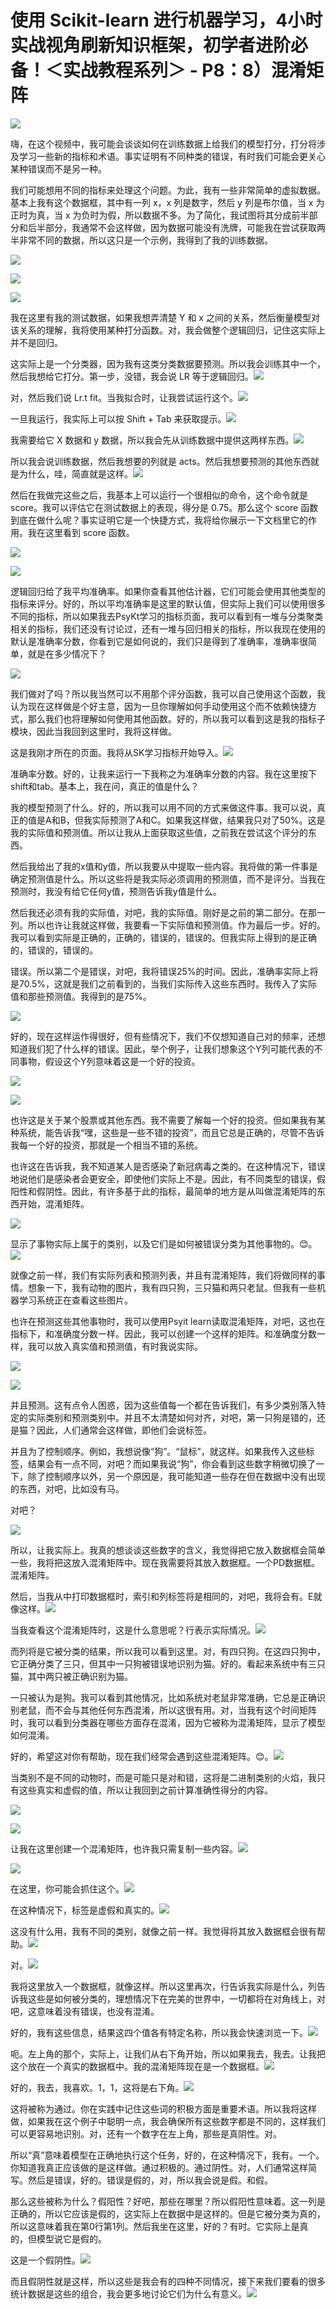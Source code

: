 # 使用 Scikit-learn 进行机器学习，4小时实战视角刷新知识框架，初学者进阶必备！＜实战教程系列＞ - P8：8）混淆矩阵 

![](img/7fa687d432e52faf3c8af2fb5cde9289_0.png)

嗨，在这个视频中，我可能会谈谈如何在训练数据上给我们的模型打分，打分将涉及学习一些新的指标和术语。事实证明有不同种类的错误，有时我们可能会更关心某种错误而不是另一种。

我们可能想用不同的指标来处理这个问题。为此，我有一些非常简单的虚拟数据。基本上我有这个数据框，其中有一列 x，x 列是数字，然后 y 列是布尔值，当 x 为正时为真，当 x 为负时为假，所以数据不多。为了简化，我试图将其分成前半部分和后半部分，我通常不会这样做，因为数据可能没有洗牌，可能我在尝试获取两半非常不同的数据，所以这只是一个示例，我得到了我的训练数据。

![](img/7fa687d432e52faf3c8af2fb5cde9289_2.png)

![](img/7fa687d432e52faf3c8af2fb5cde9289_3.png)

![](img/7fa687d432e52faf3c8af2fb5cde9289_4.png)

我在这里有我的测试数据，如果我想弄清楚 Y 和 x 之间的关系，然后衡量模型对该关系的理解，我将使用某种打分函数。对，我会做整个逻辑回归，记住这实际上并不是回归。

这实际上是一个分类器，因为我有这类分类数据要预测。所以我会训练其中一个，然后我想给它打分。第一步，没错，我会说 LR 等于逻辑回归。![](img/7fa687d432e52faf3c8af2fb5cde9289_6.png)

对，然后我们说 Lr.t fit。当我拟合时，让我尝试运行这个。![](img/7fa687d432e52faf3c8af2fb5cde9289_8.png)

一旦我运行，我实际上可以按 Shift + Tab 来获取提示。![](img/7fa687d432e52faf3c8af2fb5cde9289_10.png)

我需要给它 X 数据和 y 数据，所以我会先从训练数据中提供这两样东西。![](img/7fa687d432e52faf3c8af2fb5cde9289_12.png)

所以我会说训练数据，然后我想要的列就是 acts。然后我想要预测的其他东西就是为什么，哇，简直就是这样。![](img/7fa687d432e52faf3c8af2fb5cde9289_14.png)

然后在我做完这些之后，我基本上可以运行一个很相似的命令，这个命令就是 score。我可以评估它在测试数据上的表现，得分是 0.75。那么这个 score 函数到底在做什么呢？事实证明它是一个快捷方式，我将给你展示一下文档里它的作用。我在这里看到 score 函数。

![](img/7fa687d432e52faf3c8af2fb5cde9289_16.png)

![](img/7fa687d432e52faf3c8af2fb5cde9289_17.png)

逻辑回归给了我平均准确率。如果你查看其他估计器，它们可能会使用其他类型的指标来评分。好的，所以平均准确率是这里的默认值，但实际上我们可以使用很多不同的指标，所以如果我去PsyKt学习的指标页面，我可以看到有一堆与分类聚类相关的指标，我们还没有讨论过，还有一堆与回归相关的指标，所以我现在使用的默认是准确率分数，你看到它是如何说的，我们只是得到了准确率，准确率很简单，就是在多少情况下？

![](img/7fa687d432e52faf3c8af2fb5cde9289_19.png)

我们做对了吗？所以我当然可以不用那个评分函数，我可以自己使用这个函数，我认为现在这样做是个好主意，因为一旦你理解如何手动使用这个而不依赖快捷方式，那么我们也将理解如何使用其他函数。好的，所以我可以看到这是我的指标子模块，因此当我回到这里时，我将这样做。

这是我刚才所在的页面。我将从SK学习指标开始导入。![](img/7fa687d432e52faf3c8af2fb5cde9289_21.png)

准确率分数。好的，让我来运行一下我称之为准确率分数的内容。我在这里按下shift和tab。基本上，我在问，真正的值是什么？

我的模型预测了什么。好的，所以我可以用不同的方式来做这件事。我可以说，真正的值是A和B，但我实际预测了A和C。如果我这样做，结果我只对了50%。这是我的实际值和预测值。所以让我从上面获取这些值，之前我在尝试这个评分的东西。

然后我给出了我的x值和y值，所以我要从中提取一些内容。我将做的第一件事是确定预测值是什么。所以这些将是我实际必须调用的预测值，而不是评分。当我在预测时，我没有给它任何y值，预测告诉我y值是什么。

然后我还必须有我的实际值，对吧，我的实际值。刚好是之前的第二部分。在那一列。所以也许让我就这样做，我要看一下实际值和预测值。作为最后一步。好的。我可以看到实际是正确的，正确的，错误的，错误的。但我实际上得到的是正确的，错误的，错误的。

错误。所以第二个是错误，对吧，我将错误25%的时间。因此，准确率实际上将是70.5%，这就是我们之前看到的，当我们实际传入这些东西时。我传入了实际值和那些预测值。我得到的是75%。

![](img/7fa687d432e52faf3c8af2fb5cde9289_23.png)

好的，现在这样运作得很好，但有些情况下，我们不仅想知道自己对的频率，还想知道我们犯了什么样的错误。因此，举个例子，让我们想象这个Y列可能代表的不同事物，假设这个Y列意味着这是一个好的投资。

![](img/7fa687d432e52faf3c8af2fb5cde9289_25.png)

![](img/7fa687d432e52faf3c8af2fb5cde9289_26.png)

也许这是关于某个股票或其他东西。我不需要了解每一个好的投资。但如果我有某种系统，能告诉我“嘿，这些是一些不错的投资”，而且它总是正确的，尽管不告诉我每一个好的投资，那就是一个相当不错的系统。

也许这在告诉我，我不知道某人是否感染了新冠病毒之类的。在这种情况下，错误地说他们是感染者会更安全，即使他们实际上不是。因此，有不同类型的错误，假阳性和假阴性。因此，有许多基于此的指标，最简单的地方是从叫做混淆矩阵的东西开始，混淆矩阵。

![](img/7fa687d432e52faf3c8af2fb5cde9289_28.png)

显示了事物实际上属于的类别，以及它们是如何被错误分类为其他事物的。😊。![](img/7fa687d432e52faf3c8af2fb5cde9289_30.png)

就像之前一样，我们有实际列表和预测列表，并且有混淆矩阵，我们将做同样的事情。想象一下，我有动物的图片，我有四只狗，三只猫和两只老鼠。但我有一些机器学习系统正在查看这些图片。

也许在预测这些其他事物时，我可以使用Psyit learn读取混淆矩阵，对吧，这也在指标下，和准确度分数一样。因此，我可以创建一个这样的矩阵。和准确度分数一样，我可以放入真实值和预测值，有时我说实际。

![](img/7fa687d432e52faf3c8af2fb5cde9289_32.png)

![](img/7fa687d432e52faf3c8af2fb5cde9289_33.png)

并且预测。这有点令人困惑，因为这些值每一个都在告诉我们，有多少类别落入特定的实际类别和预测类别中。并且不太清楚如何对齐，对吧，第一只狗是错的，还是猫？因此，人们通常会这样做，即他们会说标签。

并且为了控制顺序。例如，我想说像“狗”。“鼠标”，就这样。如果我传入这些标签，结果会有一点不同，对吧？而如果我说“狗”，你会看到这些数字稍微切换了一下，除了控制顺序以外，另一个原因是，我可能知道一些存在但在数据中没有出现的东西，对吧，比如没有马。

对吧？

![](img/7fa687d432e52faf3c8af2fb5cde9289_35.png)

所以，让我实际上。我真的想谈谈这些数字的含义，我觉得把它放入数据框会简单一些，我将把这放入混淆矩阵中。现在我需要将其放入数据框。一个PD数据框。混淆矩阵。

然后，当我从中打印数据框时，索引和列标签将是相同的，对吧，我将会有。E就像这样。![](img/7fa687d432e52faf3c8af2fb5cde9289_37.png)

当我查看这个混淆矩阵时，这是什么意思呢？行表示实际情况。![](img/7fa687d432e52faf3c8af2fb5cde9289_39.png)

而列将是它被分类的结果，所以我可以看到这里。对，有四只狗。在这四只狗中，它正确分类了三只，但其中一只狗被错误地识别为猫。好的。看起来系统中有三只猫，其中两只被正确识别为猫。

一只被认为是狗。我可以看到其他情况，比如系统对老鼠非常准确，它总是正确识别老鼠，而不会与其他任何东西混淆，所以这很有用。对，当我有这个时间矩阵时，我可以看到分类器在哪些方面存在混淆，因为它被称为混淆矩阵，显示了模型如何混淆。

好的，希望这对你有帮助，现在我们经常会遇到这些混淆矩阵。😊。![](img/7fa687d432e52faf3c8af2fb5cde9289_41.png)

当类别不是不同的动物时，而是可能只是对和错，这将是二进制类别的火焰，我只有这些真实和虚假的值，所以让我回到之前计算准确性得分的内容。

![](img/7fa687d432e52faf3c8af2fb5cde9289_43.png)

![](img/7fa687d432e52faf3c8af2fb5cde9289_44.png)

让我在这里创建一个混淆矩阵，也许我只需复制一些内容。![](img/7fa687d432e52faf3c8af2fb5cde9289_46.png)

![](img/7fa687d432e52faf3c8af2fb5cde9289_47.png)

在这里，你可能会抓住这个。![](img/7fa687d432e52faf3c8af2fb5cde9289_49.png)

在这种情况下，标签是虚假和真实的。![](img/7fa687d432e52faf3c8af2fb5cde9289_51.png)

这没有什么用，我有不同的类别，就像之前一样。我觉得将其放入数据框会很有帮助。![](img/7fa687d432e52faf3c8af2fb5cde9289_53.png)

对。![](img/7fa687d432e52faf3c8af2fb5cde9289_55.png)

我将这里放入一个数据框，就像这样。所以这里再次，行告诉我实际是什么，列告诉我这些是如何被分类的，理想情况下在完美的世界中，一切都将在对角线上，对吧，这意味着没有错误，也没有混淆。

好的，我有这些信息，结果这四个值各有特定名称，所以我会快速浏览一下。![](img/7fa687d432e52faf3c8af2fb5cde9289_57.png)

呃。左上角的那个，实际上，让我们从右下角开始，所以如果我去，我去。让我把这个放在一个真实的数据框中。我的混淆矩阵现在是一个数据框。![](img/7fa687d432e52faf3c8af2fb5cde9289_59.png)

好的，我去，我喜欢。1，1，这将是右下角。![](img/7fa687d432e52faf3c8af2fb5cde9289_61.png)

这将被称为通过。你在实践中记住这些词的积极方面是重要术语。所以我将这样做，如果我在这个例子中聪明一点，我会确保所有这些数字都是不同的，这样我们可以更容易地识别。对，还有一个数字在左上角，那些是真阴性。对。

所以“真”意味着模型在正确地执行这个任务，好的，在这种情况下，我有。一个。你知道我真正应该做的是这样做。通过积极的。通过阴性。对，人们通常这样简写。然后是错误，好的。错误是假的，对，所以我会说是假。和假。

那么这些被称为什么？假阳性？好吧，那些在哪里？所以假阳性意味着。这一列是正确的，所以它应该是假的，这实际上在数据中是这样的。但是它被分类为真的，所以这意味着我在第0行第1列。然后我坐在这里，好的？有时。它实际上是真的，但模型说它是假的。

这是一个假阴性。![](img/7fa687d432e52faf3c8af2fb5cde9289_63.png)

而且假阴性就是这样，所以这些是我会有的四种不同情况，接下来我们要看的很多统计数据是这些的组合，我会更多地讨论它们为什么有意义。![](img/7fa687d432e52faf3c8af2fb5cde9289_65.png)
